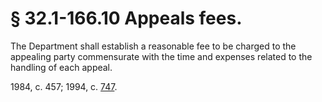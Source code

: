 # § 32.1-166.10 Appeals fees.

<p>The Department shall establish a reasonable fee to be charged to the appealing party commensurate with the time and expenses related to the handling of each appeal.</p><p>1984, c. 457; 1994, c. <a href='http://lis.virginia.gov/cgi-bin/legp604.exe?941+ful+CHAP0747'>747</a>.</p>